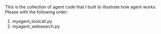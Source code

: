 This is the collection of agent code that I built to illustrate how agent works. Please with the following order:
1. myagent_toolcall.py
2. myagent_websearch.py
